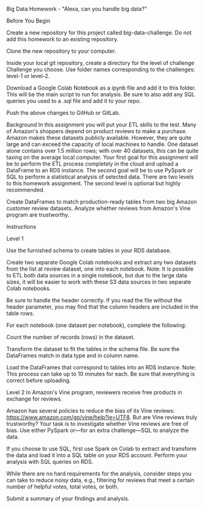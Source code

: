 Big Data Homework - "Alexa, can you handle big data?"

Before You Begin


Create a new repository for this project called big-data-challenge. Do not add this homework to an existing repository.


Clone the new repository to your computer.


Inside your local git repository, create a directory for the level of challenge Challenge you choose. Use folder names corresponding to the challenges: level-1 or  level-2.


Download a Google Colab Notebook as a ipynb file and add it to this folder. This will be the main script to run for analysis. Be sure to also add any SQL queries you used to a .sql file and add it to your repo.


Push the above changes to GitHub or GitLab.



Background
In this assignment you will put your ETL skills to the test. Many of Amazon's shoppers depend on product reviews to make a purchase. Amazon makes these datasets publicly available. However, they are quite large and can exceed the capacity of local machines to handle. One dataset alone contains over 1.5 million rows; with over 40 datasets, this can be quite taxing on the average local computer. Your first goal for this assignment will be to perform the ETL process completely in the cloud and upload a DataFrame to an RDS instance. The second goal will be to use PySpark or SQL to perform a statistical analysis of selected data.
There are two levels to this homework assignment. The second level is optional but highly recommended.

Create DataFrames to match production-ready tables from two big Amazon customer review datasets.
Analyze whether reviews from Amazon's Vine program are trustworthy.



Instructions

Level 1


Use the furnished schema to create tables in your RDS database.


Create two separate Google Colab notebooks and extract any two datasets from the list at review dataset, one into each notebook.
Note: It is possible to ETL both data sources in a single notebook, but due to the large data sizes, it will be easier to work with these S3 data sources in two separate Colab notebooks.


Be sure to handle the header correctly. If you read the file without the header parameter, you may find that the column headers are included in the table rows.


For each notebook (one dataset per notebook), complete the following:


Count the number of records (rows) in the dataset.


Transform the dataset to fit the tables in the schema file. Be sure the DataFrames match in data type and in column name.


Load the DataFrames that correspond to tables into an RDS instance. Note: This process can take up to 10 minutes for each. Be sure that everything is correct before uploading.





Level 2
In Amazon's Vine program, reviewers receive free products in exchange for reviews.

Amazon has several policies to reduce the bias of its Vine reviews: https://www.amazon.com/gp/vine/help?ie=UTF8.
But are Vine reviews truly trustworthy? Your task is to investigate whether Vine reviews are free of bias. Use either PySpark or—for an extra challenge—SQL to analyze the data.


If you choose to use SQL, first use Spark on Colab to extract and transform the data and load it into a SQL table on your RDS account. Perform your analysis with SQL queries on RDS.


While there are no hard requirements for the analysis, consider steps you can take to reduce noisy data, e.g., filtering for reviews that meet a certain number of helpful votes, total votes, or both.


Submit a summary of your findings and analysis.


